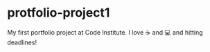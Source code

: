 # protfolio-project1
My first portfolio project at Code Institute.
I love ☕️ and 💻 and hitting deadlines!
